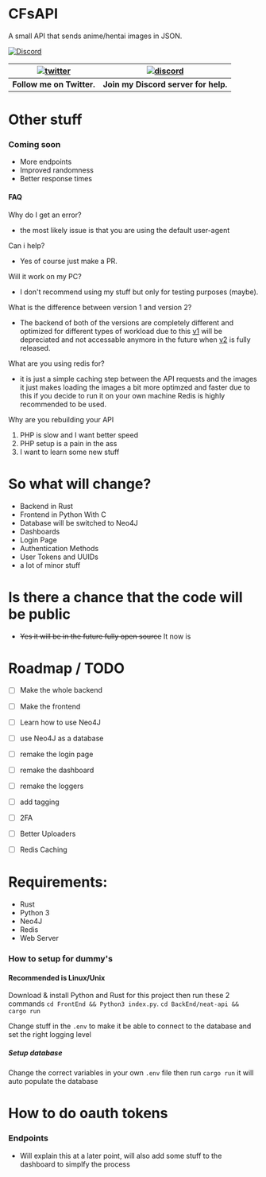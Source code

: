 # CFsAPI
A small API that sends anime/hentai images in JSON.

[![Discord](https://discordapp.com/api/guilds/434436407646486528/widget.png)](https://discord.gg/gzWwtWG)

| [![twitter](https://cdn.discordapp.com/attachments/155726317222887425/252192520094613504/twiter_banner.JPG)](https://twitter.com/computerfreaker) | [![discord](https://cdn.discordapp.com/attachments/266240393639755778/281920766490968064/discord.png)](https://discord.gg/gzWwtWG)
| --- | --- |
| **Follow me on Twitter.** | **Join my Discord server for help.** |

# Other stuff

### Coming soon

- More endpoints
- Improved randomness
- Better response times

#### FAQ
 Why do I get an error?
 - the most likely issue is that you are using the default user-agent

 Can i help?
- Yes of course just make a PR.

 Will it work on my PC?
- I don't recommend using my stuff but only for testing purposes (maybe).

What is the difference between version 1 and version 2?
- The backend of both of the versions are completely different and optimized for different types of workload due to this [v1](https://github.com/CFCorp/CFsAPI) will be depreciated and not accessable anymore in the future when [v2](https://github.com/CFCorp/CFApi2) is fully released.

What are you using redis for?
- it is just a simple caching step between the API requests and the images it just makes loading the images a bit more optimzed and faster due to this if you decide to run it on your own machine Redis is highly recommended to be used.

Why are you rebuilding your API
1.  PHP is slow and I want better speed
2. PHP setup is a pain in the ass
3. I want to learn some new stuff

# So what will change?

- Backend in Rust
- Frontend in Python With C
- Database will be switched to Neo4J
- Dashboards
- Login Page
- Authentication Methods
- User Tokens and UUIDs
- a lot of minor stuff

# Is there a chance that the code will be public
- ~~Yes it will be in the future fully open source~~ It now is

# Roadmap / TODO

- [ ] Make the whole backend
- [ ] Make the frontend
- [ ] Learn how to use Neo4J 
- [ ] use Neo4J as a database
- [ ] remake the login page
- [ ] remake the dashboard
- [ ] remake the loggers
- [ ] add tagging
- [ ] 2FA
- [ ] Better Uploaders
- [ ] Redis Caching


# Requirements:
- Rust
- Python 3
- Neo4J
- Redis
- Web Server

### How to setup for dummy's
#### Recommended is Linux/Unix
Download & install Python and Rust for this project then run these 2 commands
`cd FrontEnd && Python3 index.py`.
`cd BackEnd/neat-api && cargo run`

Change stuff in the `.env` to make it be able to connect to the database and set the right logging level

##### Setup database
Change the correct variables in your own `.env` file then run `cargo run` it will auto populate the database

# How to do oauth tokens
### Endpoints
- Will explain this at a later point, will also add some stuff to the dashboard to simplfy the process


